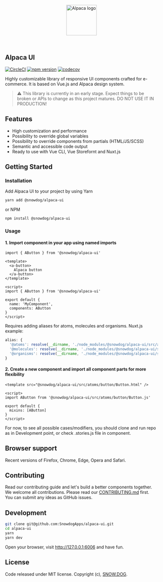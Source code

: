 <p align="center">
  <img src="https://alpaca-ui.now.sh/assets/icons/alpaca.svg" alt="Alpaca logo" height="100" />
</p>
<br/>


## Alpaca UI

[![CircleCI](https://circleci.com/gh/SnowdogApps/alpaca-ui/tree/develop.svg?style=svg)](https://circleci.com/gh/SnowdogApps/alpaca-ui/tree/develop)
[![npm version](https://badge.fury.io/js/%40snowdog%2Falpaca-ui.svg)](https://www.npmjs.com/package/@snowdog/alpaca-ui)
[![codecov](https://codecov.io/gh/SnowdogApps/alpaca-ui/branch/develop/graph/badge.svg)](https://codecov.io/gh/SnowdogApps/alpaca-ui)

Highly customizable library of responsive UI components crafted for e-commerce. It is based on Vue.js and Alpaca design system.

> ⚠️ This library is currently in an early stage. Expect things to be broken or APIs to change as this project matures. DO NOT USE IT IN PRODUCTION!

## Features

- High customization and performance
- Possibility to override global variables
- Possibility to override components from partials (HTML/JS/SCSS)
- Semantic and accessible code output
- Ready to use with Vue CLI, Vue Storefornt and Nuxt.js


## Getting Started

### Installation

Add Alpaca UI to your project by using Yarn
```bash
yarn add @snowdog/alpaca-ui
```

or NPM
```bash
npm install @snowdog/alpaca-ui
```

### Usage

#### 1. Import component in your app using named imports

`import { AButton } from '@snowdog/alpaca-ui'`

```vue
<template>
  <a-button>
    Alpaca button
  </a-button>
</template>
```

```vue
<script>
import { AButton } from '@snowdog/alpaca-ui'

export default {
  name: 'MyComponent',
  components: AButton
}
</script>
```

Requires adding aliases for atoms, molecules and organisms.
Nuxt.js example:

```js
alias: {
  '@atoms': resolve(__dirname, './node_modules/@snowdog/alpaca-ui/src/atoms'),
  '@molecules': resolve(__dirname, './node_modules/@snowdog/alpaca-ui/src/molecules'),
  '@organisms': resolve(__dirname, './node_modules/@snowdog/alpaca-ui/src/organisms'),
}
```

#### 2. Create a new component and import all component parts for more flexibility

```vue
<template src="@snowdog/alpaca-ui/src/atoms/button/Button.html" />

<script>
import AButton from '@snowdog/alpaca-ui/src/atoms/button/Button.js'

export default {
  mixins: [AButton]
}
</script>
```
For now, to see all possible cases/modifiers, you should clone and run repo as in Development point, or check .stories.js file in component.

## Browser support

Recent versions of Firefox, Chrome, Edge, Opera and Safari.

## Contributing

Read our contributing guide and let's build a better components together.
We welcome all contributions. Please read our [CONTRIBUTING.md](https://github.com/SnowdogApps/alpaca-ui/blob/develop/CONTRIBUTING.md) first. You can submit any ideas as GitHub issues.

## Development

```bash
git clone git@github.com:SnowdogApps/alpaca-ui.git
cd alpaca-ui
yarn
yarn dev
```

Open your browser, visit http://127.0.0.1:6006 and have fun.

## License

Code released under MIT license.
Copyright (c), [SNOW.DOG](https://snow.dog).
